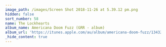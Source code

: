 ```yaml
---
image_path: /images/Screen Shot 2018-11-26 at 5.39.12 pm.png
hidden: false
sort_number: 58
name: The Lockhearts
album_name: Americana Doom Fuzz (GRR - album)
album_url: 'https://itunes.apple.com/au/album/americana-doom-fuzz/1343250020'
_hide_content: true
---
```

